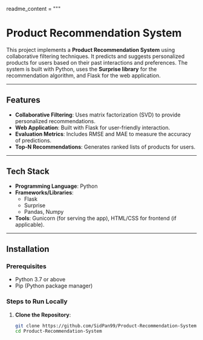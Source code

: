 readme_content = """
# **Product Recommendation System**

This project implements a **Product Recommendation System** using collaborative filtering techniques. It predicts and suggests personalized products for users based on their past interactions and preferences. The system is built with Python, uses the **Surprise library** for the recommendation algorithm, and Flask for the web application.

---

## **Features**

- **Collaborative Filtering**: Uses matrix factorization (SVD) to provide personalized recommendations.
- **Web Application**: Built with Flask for user-friendly interaction.
- **Evaluation Metrics**: Includes RMSE and MAE to measure the accuracy of predictions.
- **Top-N Recommendations**: Generates ranked lists of products for users.

---

## **Tech Stack**

- **Programming Language**: Python
- **Frameworks/Libraries**:
  - Flask
  - Surprise
  - Pandas, Numpy
- **Tools**: Gunicorn (for serving the app), HTML/CSS for frontend (if applicable).

---

## **Installation**

### **Prerequisites**

- Python 3.7 or above
- Pip (Python package manager)

### **Steps to Run Locally**

1. **Clone the Repository**:
   ```bash
   git clone https://github.com/SidPan99/Product-Recommendation-System.git
   cd Product-Recommendation-System
